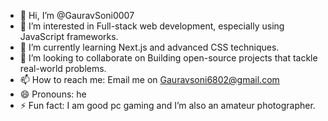 - 👋 Hi, I’m @GauravSoni0007
- 👀 I’m interested in Full-stack web development, especially using JavaScript frameworks.
- 🌱 I’m currently learning  Next.js and advanced CSS techniques.
- 💞️ I’m looking to collaborate on Building open-source projects that tackle real-world problems.
- 📫 How to reach me: Email me on Gauravsoni6802@gmail.com
- 😄 Pronouns: he
- ⚡ Fun fact: I am good pc gaming and I’m also an amateur photographer.

<!---
GauravSoni0007/GauravSoni0007 is a ✨ special ✨ repository because its `README.md` (this file) appears on your GitHub profile.
You can click the Preview link to take a look at your changes.
--->
